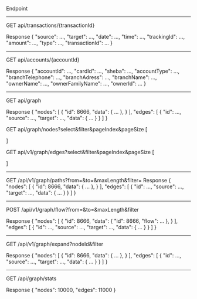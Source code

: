 Endpoint

----------------------------------------------
GET
api/transactions/{transactionId}

Response
{
	"source": ...,
	"target": ...,
	"date": ...,
	"time": ...,
	"trackingId": ...,
  "amount": ...,
  "type": ...,
  "transactionId": ...
}

----------------------------------------------
GET
api/accounts/{accountId}

Response
{
  "accountId": ...,
  "cardId": ...,
  "sheba": ...,
  "accountType": ...,
  "branchTelephone": ...,
  "branchAdress": ...,
  "branchName": ...,
  "ownerName": ...,
  "ownerFamilyName": ...,
  "ownerId": ...
}

----------------------------------------------
GET
api/graph

Response
{
  "nodes": [
    {
      "id": 8666,
      "data": {
        ...
      },
    }
  ],
  "edges": [
      {
        "id": ...,
        "source": ...,
        "target": ...,
        "data": {
          ...
        }
      }
  ]
}

GET
api/graph/nodes?select&filter&pageIndex&pageSize
[

]

GET
api/v1/graph/edges?select&filter&pageIndex&pageSize
[

]

----------------------------------------------
GET
/api/v1/graph/paths?from=&to=&maxLength&filter=
Response
{
  "nodes": [
    {
      "id": 8666,
      "data": {
        ...
      },
    }
  ],
  "edges": [
      {
        "id": ...,
        "source": ...,
        "target": ...,
        "data": {
          ...
        }
      }
  ]
}


----------------------------------------------
POST
/api/v1/graph/flow?from=&to=&maxLength&filter

Response
{
  "nodes": [
    {
      "id": 8666,
      "data": {
        "id": 8666,
        "flow": ...
      },
    }
  ],
  "edges": [
      {
        "id": ...,
        "source": ...,
        "target": ...,
        "data": {
          ...
        }
      }
  ]
}


----------------------------------------------
GET
/api/v1/graph/expand?nodeId&filter

Response 
{
  "nodes": [
    {
      "id": 8666,
      "data": {
        ...
      },
    }
  ],
  "edges": [
      {
        "id": ...,
        "source": ...,
        "target": ...,
        "data": {
          ...
        }
      }
  ]
}


----------------------------------------------
GET
/api/graph/stats

Response
{
  "nodes": 10000,
  "edges": 11000
}